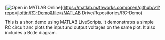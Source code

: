 [![Open in MATLAB Online](https://www.mathworks.com/images/responsive/global/open-in-matlab-online.svg)](https://matlab.mathworks.com/open/github/v1?repo=jloftin/RC-Demo&file=/MATLAB Drive/Repositories/RC-Demo)

This is a short demo using MATLAB LiveScripts. It demonstrates a simple RC circuit and plots the input and output voltages on the same plot. It also includes a Bode diagram.
